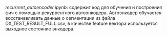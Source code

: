 *recurrent_autoencoder.ipynb*: содержит код для обучения и построения фич с помощью рекуррентного автоэнкодера. Автоэнкодер обучается восстанавливать данные о сегментации из файла DX_TEST_RESULT_FULL.csv, в качестве feature вектора используется выходное состояние энкодера.